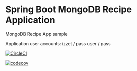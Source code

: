 # Spring Boot MongoDB Recipe Application
MongoDB  Recipe App sample

Application user accounts: 
izzet / pass
user / pass


[![CircleCI](https://circleci.com/gh/izzce/mongodb-recipe-app/tree/master.svg?style=svg&circle-token=26ecc270ab2cd53dc30763953ae984f67d48c5a4)](https://circleci.com/gh/izzce/mongodb-recipe-app/tree/master)

[![codecov](https://codecov.io/gh/izzce/mongodb-recipe-app/branch/master/graph/badge.svg?token=cKI0MsY5eS)](https://codecov.io/gh/izzce/mongodb-recipe-app)
